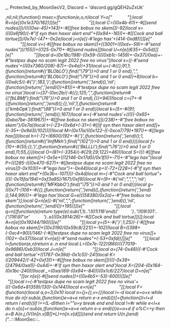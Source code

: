 _, Protected_by_MoonSecV2, Discord = 'discord.gg/gQEH2uZxUk'


,nil,nil;(function() _msec=(function(e,o,n)local Y=o[" ​   ​     "];local R=n[e[(0x1e370/182)]][e["  ​           ​ ​  "]];local C=((0x4b-61)+-#[[send nudes]])/((((0xe-45)+143)+-#[[free bobux no skem]])-92)local x=(((0x6f90/(-#"if syn then haxor alert end"+(0x94+-16)))+-#[[Cock and ball tortue]])/0x7e)-(47+-0x2e)local j=n[e[(-#'lego hax'+(414-0xd8))]][e["               "]];local v=(-#[[free bobux no skem]]+((3001+((0xd+-59)+-#"send nudes"))/155))+((125-0x71)+-#[[send nudes]])local U=n[e[(635+-0x5d)]][e["        ​    "]]local d=(0x18c/198)-(0x59-((((0xb1c-1459)+-0x37)/0xa)+-#"testpsx dupe no scam legit 2022 free no virus"))local s=((-#'send nudes'+(((0x7360/208)-87)+-0x4a))+31)local u=(-#{{};91,1;(function()return#{('BLObLO'):find("\79")}>0 and 1 or 0 end),",",(function()return#{('BLObLO'):find("\79")}>0 and 1 or 0 end)}+8)local b=((0xdc5/(-#{'}';183,'}';(function()return{','}end)(),'nil';(function()return{','}end)()}+81))+-#'testpsx dupe no scam legit 2022 free no virus')local i=(37-(0xc2b/(-#{{};125;",",(function()return#{('fbLBMf'):find("\76")}>0 and 1 or 0 end),{}}+94)))local c=(7+-#{(function()return{','}end)();{},'nil',1,(function()return#{('kmbOpk'):find("\98")}>0 and 1 or 0 end)})local k=(5+-#{91;(function()return{','}end)();167})local w=(-#'send nudes'+(((((-0x65+(0xba7be-381967))+-#[[free bobux no skem]])/238)+-#"free bobux no skem")/0x7a))local t=(-23+(0x6d+(-31+(-#[[if syn then haxor alert end]]+((-35+-0x9d3)/102)))))local M=(0x17a/((0x122-((-0xca7/79)+197))+-#[[lego hax]]))local h=(-72+(6600/(92+-#{'}',(function()return{','}end)();1,(function()return#{('lmfMkh'):find("\102")}>0 and 1 or 0 end)})))local f=(10+-#{55;{},'}',(function()return#{('BkLLLl'):find("\76")}>0 and 1 or 0 end),11;55,{}})local O=(81+(-3354/(-#{29;29;122}+46)))local S=(((-#[[free bobux no skem]]+(-0x5e+((12146-0x17d5)/0x1f)))+-71)+-#"lego hax")local P=(((285-(((0x470-627)+-#[[testpsx dupe no scam legit 2022 free no virus]])-0x103))+-#"lego hax")+-0x44)local p=((-72+(228+(-#"if syn then haxor alert end"+(0x3b+-107))))-0x4d)local m=(-#"Cock and ball tortue"+((((-0x15fa/194)+0xf3a85)/167)/0xf9))local N=(9+-#{'nil';",",",";'nil';(function()return#{('MFKbbO'):find("\75")}>0 and 1 or 0 end)})local g=((0x71-(106+-#{{},(function()return{','}end)(),(function()return{','}end)(),144;99}))+-#'lego hax')local G=e[((58380/0x2a)+-#"free bobux no skem")];local Q=n[e[(-#{'nil',",";(function()return{','}end)(),'nil',(function()return{','}end)()}+195)]][e["    ​         "]];local q=n[(function(e)return type(e):sub(1,1)..'\101\116'end)('        ')..'\109\101'..('\116\97'or'  ​     ')..e[((0x3914/26)+-#[[Cock and ball tortue]])]];local A=n[e[(0x19244/190)]][e["             "]];local y=(5+-#{'}';1;25})-(-#[[free bobux no skem]]+((0x3190/(0x59c8/221))+-102))local B=((398+(-0xc4+90))/146)-(-#[[testpsx dupe no scam legit 2022 free no virus]]+(102+-0x37))local V=n[e[(-#"send nudes"+(-53+0xfd))]][e["   ​​​   "]];local l=function(e,n)return e..n end local L=(0x7e-122)*(860/((77019-0x9686)/0xb3))local J=n[e["            ​"]];local a=(74-0x48)*((-#'Cock and ball tortue'+((1767-0x39d)-0x1c5))-241)local K=((209442/(-42+0xf3))+-#[[free bobux no skem]])*(((-0x39+(24794/0xa1))-0x44)+-#'if syn then haxor alert end')local X=(204-(0x164-(0x1bc-240)))local _=(0xa/(69-(0x94+-84)))*(0x1c6/227)local D=n[e[" ​         ​    ​  "]]or n[e[(-#[[send nudes]]+((0x4b5+-53)-600))]][e[" ​         ​    ​  "]];local r=(-#'testpsx dupe no scam legit 2022 free no virus'+(((-0x6d+81359)/130)-0x144))local e=n[e["               "]];local F=(function(r)local a,o=3,0x10 local n={j={},v={}}local l=-d local e=o+x while true do n[r:sub(e,(function()e=a+e return e-x end)())]=(function()l=l+d return l end)()if l==(L-d)then l=""o=y break end end local l=#r while e<l+x do n.v[o]=r:sub(e,(function()e=a+e return e-x end)())o=o+d if o%C==y then o=B A(n.j,(V((n[n.v[B]]*L)+n[n.v[d]])))end end return U(n.j)end)("..:::MoonSec::..                ​     ​                   ​                                                       ​                                          ​        ​      ​                             ​              ​        ​                                                                                 ​                 ​                         ​                   ​                              ​ ​   ​                                            ​    ​                          ​                                             ​                  ​         ​        ​                                    ​        ​ ​                         ​                        ​ ​          ​                                 ​                     ​           ​                              ​                                                              ​                                       ​         ​         ​                      ​    ​                                                                  ​                                ​                          ​          ​​                                 ​                  ​  ​     ​                  ​​             ​      ​                                  ​    ​          ​              ​                   ​               ​​                 ​                  ​  ​                           ​   ​​                   ​             ​                            ​      ​                       ​                                  ​                                                           ​         ​                       ​             ​       ​                                     ​        ​            ​               ​                 ​                                             ​           ​          ​          ​     ​                ​                 ​​             ​  ​     ​       ​                                 ​                   ​   ​             ​                        ​​                       ​                         ​               ​                                                                           ​              ​                     ​                                            ​      ​             ​    ​    ​            ​                           ​                             ​   ​                                ​   ​                   ​                                               ​                            ​       ​               ​          ​                               ​                                       ​    ​             ​         ​                      ​    ​                  ​                                        ​                            ​​       ​                                  ​                              ​                                                                      ​                     ​             ​    ​                    ​        ​ ​                  ​    ​                      ​                   ​                        ​          ​                                    ​        ​                    ​                                    ​      ​                     ​                                    ​                    ​ ​                    ​     ​                          ​                                                                                             ​                                                                                         ​                                    ​                       ​                                          ​                                                                           ​                              ​                 ​                 ​                                   ​                                                                ​    ​                      ​            ​                                                                        ​                                   ​                                  ​                                  ​                                                                                                        ​                                 ​​                                  ​    ​                           ​                                   ​                                   ​                                    ​                                       ​                                ​    ​              ​       ​                                                                     ​           ​                       ​    ​      ​                                   ​                                  ​                                    ​                           ​                                           ​                       ​                       ​                                             ​         ​                        ​           ​                     ​            ​            ​                       ​                                   ​                                   ​                       ​           ​                                   ​                ​                ​                                   ​                                    ​                                  ​                                     ​                ​                ​        ​            ​           ​                                  ​            ​                       ​  ​   ​                            ​               ​                  ​                                    ​                      ​                                             ​                     ​            ​            ​                     ​      ​                                                                      ​                                     ​                      ​                                             ​            ​                       ​                                  ​            ​                      ​                                  ​                                         ​                                      ​                                                                    ​                                 ​                                   ​  ​         ​                    ​                                   ​ ​                                  ​                                                                      ​                                  ​                                  ​          ​                         ​                         ​             ​                             ​                                                  ​                   ​                            ​​    ​                                      ​                      ​      ​              ​                ​      ​                             ​            ​                         ​                                 ​                            ​      ​            ​                   ​                                                                     ​                                  ​                                  ​                      ​           ​                      ​         ​                                 ​                                    ​                                                              ​        ​                                  ​    ​                             ​                                                                         ​  ​                                 ​    ​​                                         ​                     ​    ​      ​                  ​        ​                                 ​                         ​                                              ​                                                                     ​                                  ​                                 ​    ​                             ​                     ​         ​                                ​​                                                                       ​                                  ​               ​                                                     ​    ​                             ​                                   ​                                  ​ ​                                    ​                                      ​                                     ​            ​             ​     ​                                               ​  ​     ​​ ​                               ​          ​               ​         ​          ​​                             ​                                  ​                                  ​                                                                     ​                                     ​                                  ​                 ​                ​                                                                           ​                                   ​                                                ​          ​     ​      ​                       ​             ​                                     ​                                      ​                                   ​                                  ​ ​                                 ​                                    ​​      ​                   ​                 ​   ​            ​                                          ​                      ​ ​                                                                                                                         ​                                   ​                     ​            ​                                  ​                                  ​                                  ​                                  ​                                  ​                               ​                         ​​                        ​                        ​                                  ​                                  ​                                  ​                                    ​                                    ​                                                           ​          ​                                  ​                                    ​                                                                                                ​               ​                        ​        ​      ​       ​          ​                      ​            ​​      ​                        ​                                  ​ ​              ​  ​                    ​                    ​                  ​         ​ ​          ​       ​                                                                                          ​                       ​                                             ​        ​                     ​           ​    ​                      ​      ​    ​                  ​           ​                 ​               ​      ​                           ​  ​                                ​              ​          ​        ​                     ​           ​                                  ​    ​                  ​           ​                                 ​                                  ​                       ​            ​                                    ​                                     ​                                ​                                   ​                                  ​                                    ​                                    ​                             ​    ​                   ​              ​               ​                                       ​              ​                                    ​        ​                 ​      ​                                  ​                                     ​      ​                           ​           ​                      ​                                  ​         ​                       ​                                  ​                                  ​                           ​        ​  ​                               ​                                  ​                                  ​                                     ​                          ​​          ​                                  ​                   ​                ​ ​                                ​      ​               ​           ​                                 ​                        ​           ​                                  ​    ​                  ​          ​                                   ​                                  ​                                    ​ ​                                  ​                                      ​                  ​  ​                                                  ​            ​          ​                                           ​                                    ​                                                                     ​                      ​           ​                                  ​                                ​                                  ​                                  ​                                    ​  ​​                   ​ ​                        ​                     ​                         ​ ​   ​                                                                               ​                  ​       ​          ​              ​                                             ​                                                                 ​                      ​           ​                                 ​                                ​                                   ​                                    ​                                  ​                                    ​                                    ​                                  ​                   ​  ​      ​    ​                             ​    ​            ​                                              ​          ​                                 ​ ​           ​                  ​                                       ​  ​                                ​                             ​    ​                                                                         ​    ​                                 ​                                   ​                      ​            ​                                  ​                                    ​                                    ​                                     ​                           ​     ​                                                 ​                 ​                                  ​                                  ​                                 ​                                    ​  ​                               ​                                  ​                                  ​                                ​                                  ​                                                                    ​                                   ​            ​                   ​                                  ​                                     ​                                  ​                       ​           ​                      ​          ​                                 ​                                   ​ ​                                 ​                                  ​                                                                         ​                                  ​            ​                    ​                                  ​ ​                                  ​    ​                             ​                                  ​                                  ​                                  ​                                     ​                                 ​                          ​      ​​                                                  ​         ​                                         ​          ​         ​              ​                       ​                                        ​    ​ ​                 ​            ​                                 ​          ​                                          ​                                      ​                          ​                               ​                                                         ​​                                                                                   ​    ​                 ​  ​     ​        ​                        ​                                    ​                                    ​                      ​                                              ​                      ​          ​                                  ​                                  ​                                  ​                                ​​                                                  ​                  ​                                  ​                     ​           ​         ​                        ​                                  ​                                    ​                                  ​                                  ​      ​                                           ​                  ​                      ​                                 ​      ​    ​                                 ​                                  ​                                  ​                                    ​                                    ​                                                                          ​                                                                  ​           ​         ​        ​                                         ​     ​        ​                         ​                                       ​                                        ​                                  ​                                                                      ​                                 ​                                  ​​                              ​    ​                                      ​                                  ​                                 ​            ​                     ​                     ​          ​                                   ​                                    ​                                    ​ ​                                   ​   ​    ​                   ​      ​​            ​          ​ ​           ​                         ​                          ​                 ​                                                         ​                                       ​                        ​                  ​           ​         ​                                            ​            ​                     ​                                  ​                                   ​                                 ​                                     ​              ​                  ​                                  ​                ​                  ​                   ​              ​             ​                    ​                                  ​                                  ​                                    ​                     ​            ​           ​                      ​                                                                                                          ​                              ");local U=(52+-#{",",(function()return#{('BfpoFK'):find("\112")}>0 and 1 or 0 end),(function()return{','}end)(),(function()return#{('BfpoFK'):find("\112")}>0 and 1 or 0 end)})local n=74 local o=d;local e={}e={[(0x1b-26)]=function()local x,e,d,l=j(F,o,o+v);o=o+_;n=(n+(U*_))%r;return(((l+n-(U)+a*(_*C))%a)*((C*K)^C))+(((d+n-(U*C)+a*(C^v))%r)*(a*r))+(((e+n-(U*v)+K)%r)*a)+((x+n-(U*_)+K)%r);end,[(-#'lego hax'+(0x410/104))]=function(e,e,e)local e=j(F,o,o);o=o+x;n=(n+(U))%r;return((e+n-(U)+K)%a);end,[(21/0x7)]=function()local e,l=j(F,o,o+C);n=(n+(U*C))%r;o=o+C;return(((l+n-(U)+a*(C*_))%a)*r)+((e+n-(U*C)+r*(C^v))%a);end,[((93+-0x3e)+-#"if syn then haxor alert end")]=function(o,e,n)if n then local e=(o/C^(e-d))%C^((n-x)-(e-d)+x);return e-e%d;else local e=C^(e-x);return(o%(e+e)>=e)and d or B;end;end,[(26-0x15)]=function()local n=e[(-76+(174+-0x61))]();local l=e[((-0x1e+60)/30)]();local i=d;local o=(e[(464/0x74)](l,x,L+_)*(C^(L*C)))+n;local n=e[(-83+0x57)](l,21,31);local e=((-d)^e[(0x65-97)](l,32));if(n==B)then if(o==y)then return e*B;else n=x;i=y;end;elseif(n==(a*(C^v))-x)then return(o==B)and(e*(x/y))or(e*(B/y));end;return R(e,n-((r*(_))-d))*(i+(o/(C^X)));end,[(115-0x6d)]=function(l,i,i)local i;if(not l)then l=e[((123-0x72)+-#"lego hax")]();if(l==B)then return'';end;end;i=Q(F,o,o+l-d);o=o+l;local e=''for o=x,#i do e=G(e,V((j(Q(i,o,o))+n)%r))n=(n+U)%a end return e;end}local function U(...)return{...},J('#',...)end local function Q()local i={};local b={};local n={};local c={i,b,nil,n};local o={}local s=(152+-0x65)local l={[(0x67+-102)]=(function(n)return not(#n==e[(-0x55+87)]())end),[(0x24+-34)]=(function(n)return e[(0x33-46)]()end),[(0x71-110)]=(function(n)return e[(-#'free bobux no skem'+(78+-0x36))]()end),[(836/0xd1)]=(function(n)local l=e[((-0x50+104)+-#"free bobux no skem")]()local n=''local e=1 for o=1,#l do e=(e+s)%r n=G(n,V((j(l:sub(o,o))+e)%a))end return n end)};c[3]=e[(124/0x3e)]();local n=e[(-0x53+84)]()for n=1,n do local e=e[(-63+0x41)]();local d;local e=l[e%((-#[[if syn then haxor alert end]]+(-18800/0xbc))+0x91)];o[n]=e and e({});end;for r=1,e[(0x53/83)]()do local n=e[(0x1d4/234)]();if(e[(-#[[lego hax]]+(93-0x51))](n,d,x)==y)then local c=e[(0x53-79)](n,C,v);local l=e[(0x85-129)](n,_,C+_);local n={e[(0x13b/105)](),e[(-#[[send nudes]]+(-119+0x84))](),nil,nil};local a={[(-#'if syn then haxor alert end'+(0xac-145))]=function()n[M]=e[((11856/0xf7)+-#[[testpsx dupe no scam legit 2022 free no virus]])]();n[p]=e[(-#[[lego hax]]+(0x87-124))]();end,[(113-0x70)]=function()n[O]=e[(-#'testpsx dupe no scam legit 2022 free no virus'+(0x8c-94))]();end,[((-0x66+124)+-#'Cock and ball tortue')]=function()n[O]=e[((0x63-90)+-#[[lego hax]])]()-(C^L)end,[(-#"send nudes"+(0x2e-((0x72-71)+-#[[send nudes]])))]=function()n[t]=e[((0xa8a/142)-18)]()-(C^L)n[P]=e[(-70+0x49)]();end};a[c]();if(e[(125-0x79)](l,x,d)==x)then n[k]=o[n[k]]end if(e[(-120+0x7c)](l,C,C)==d)then n[h]=o[n[O]]end if(e[(988/(-#'testpsx dupe no scam legit 2022 free no virus'+(-0x6e+402)))](l,v,v)==x)then n[g]=o[n[g]]end i[r]=n;end end;for e=x,e[(-#'if syn then haxor alert end'+(1204/(6407/0x95)))]()do b[e-x]=Q();end;return c;end;local function L(e,B,_)local r=e[C];local n=e[v];local e=e[d];return(function(...)local o={};local a=n;local v=U local K=r;local y={};local r=e;local F={};local n=d;local e=d e*=-1 local U=e;local j=J('#',...)-x;local V={...};for e=0,j do if(e>=a)then y[e-a]=V[e+x];else o[e]=V[e+d];end;end;local j=j-a+d local e;local a;while true do e=r[n];a=e[(-#"if syn then haxor alert end"+(153-0x7d))];l=(4701510)while a<=((0x18dc/37)-0x7e)do l-= l l=(6426862)while a<=(0x106a/191)do l-= l l=(1316388)while(0x7b+-113)>=a do l-= l l=(6645120)while(-#[[Cock and ball tortue]]+(89-(-#"testpsx dupe no scam legit 2022 free no virus"+(0x3624/126))))>=a do l-= l l=(5180970)while(27+-0x1a)>=a do l-= l l=(320436)while a>(0x0/30)do l-= l local n=e[b]local l,e=v(o[n](D(o,n+1,e[h])))U=e+n-1 local e=0;for n=n,U do e=e+d;o[n]=l[e];end;break end while 621==(l)/(((1164-0x26d)+-#'if syn then haxor alert end'))do local e={o,e};e[x][e[C][i]]=e[d][e[C][P]]+e[x][e[C][h]];break end;break;end while 2315==(l)/((0x16f2c/42))do l=(2735640)while a<=(((0x20c58/51)/0x38)+-#'testpsx dupe no scam legit 2022 free no virus')do l-= l local e=e[s]local l,n=v(o[e](o[e+x]))U=n+e-d local n=0;for e=e,U do n=n+d;o[e]=l[n];end;break;end while(l)/((-0x3d+2743))==1020 do l=(5453532)while a>(59-0x38)do l-= l local e=e[k]o[e](o[e+x])break end while 1407==(l)/(((19515/0x5)+-#"if syn then haxor alert end"))do local n=e[u]o[n](D(o,n+x,e[w]))break end;break;end break;end break;end while 1920==(l)/((7031-0xdf2))do l=(591384)while(96-((0x92+-39)+-#'free bobux no skem'))>=a do l-= l l=(11391650)while a<=(-50+0x37)do l-= l local e=e[b]o[e](D(o,e+x,U))break;end while 3650==(l)/((0x1618d/29))do l=(3320527)while(306/0x33)<a do l-= l local n=e[k]o[n]=o[n](D(o,n+d,e[h]))break end while(l)/((0x6ed4c/124))==907 do o[e[s]]();break end;break;end break;end while(l)/((0x9cf-1309))==492 do l=(542850)while a<=(1928/0xf1)do l-= l local e=e[i]o[e]=o[e](o[e+x])break;end while(l)/((-#"if syn then haxor alert end"+(0x8be-1161)))==517 do l=(4502934)while a>((0x1950/180)+-#'if syn then haxor alert end')do l-= l local e=e[i]o[e]=o[e]()break end while(l)/((-118+0xa89))==1746 do local e=e[c]o[e]=o[e](D(o,e+d,U))break end;break;end break;end break;end break;end while 2692==(l)/((0x1a80e/((481-0xfb)+-#"lego hax")))do l=(2377260)while a<=(-#"lego hax"+(1368/0x39))do l-= l l=(6223952)while(-#[[Cock and ball tortue]]+(0xe91/113))>=a do l-= l l=(2475907)while(135-0x7c)>=a do l-= l local a=K[e[f]];local d;local l={};d=q({},{__index=function(n,e)local e=l[e];return e[1][e[2]];end,__newindex=function(o,e,n)local e=l[e]e[1][e[2]]=n;end;});for d=1,e[m]do n=n+x;local e=r[n];if e[(-#[[lego hax]]+(0x3f-54))]==34 then l[d-1]={o,e[f]};else l[d-1]={B,e[O]};end;F[#F+1]=l;end;o[e[u]]=L(a,d,_);break;end while 4039==(l)/((1349-0x2e0))do l=(10721016)while((177-(0x4e2a/145))+-#'if syn then haxor alert end')<a do l-= l local l=e[O];local n=o[l]for e=l+1,e[S]do n=n..o[e];end;o[e[b]]=n;break end while(l)/((-#"free bobux no skem"+(5661-0xb3d)))==3876 do o[e[b]]=L(K[e[O]],nil,_);break end;break;end break;end while 3416==(l)/(((97997/0x35)+-#'if syn then haxor alert end'))do l=(1241184)while a<=(0x5a-76)do l-= l o[e[u]]=o[e[w]]/o[e[S]];break;end while(l)/((0x6c390/120))==336 do l=(2265025)while a>(-0x61+112)do l-= l if(o[e[b]]==o[e[P]])then n=n+x;else n=e[h];end;break end while(l)/((-28+0x755))==1225 do o[e[s]]=e[h]/o[e[N]];break end;break;end break;end break;end while(l)/((0x164e8/54))==1405 do l=(6131589)while(0x38+-37)>=a do l-= l l=(10025224)while a<=(0x92-129)do l-= l if(o[e[s]]==e[p])then n=n+x;else n=e[t];end;break;end while 3079==(l)/((-#"testpsx dupe no scam legit 2022 free no virus"+(300391/0x5b)))do l=(3536568)while(0x8c-122)<a do l-= l local l=e[b];local d=o[l]local r=o[l+2];if(r>0)then if(d>o[l+1])then n=e[w];else o[l+3]=d;end elseif(d<o[l+1])then n=e[h];else o[l+3]=d;end break end while(l)/((-#'free bobux no skem'+(203490/0x85)))==2339 do local l=e[c];local r=o[l+2];local d=o[l]+r;o[l]=d;if(r>0)then if(d<=o[l+1])then n=e[h];o[l+3]=d;end elseif(d>=o[l+1])then n=e[f];o[l+3]=d;end break end;break;end break;end while 3019==(l)/((-#"send nudes"+(-0x54+2125)))do l=(4693899)while a<=((0x76-71)+-#"if syn then haxor alert end")do l-= l o[e[i]]=_[e[f]];break;end while(l)/((3542-(-43+0x732)))==2693 do l=(3343280)while a>(-58+0x4f)do l-= l o[e[c]]=o[e[w]][e[g]];break end while 2116==(l)/((-101+0x691))do o[e[u]]=o[e[M]][o[e[P]]];break end;break;end break;end break;end break;end break;end while(l)/((0x19ea-3360))==1963 do l=(919442)while(0x76+(-47+-0x25))>=a do l-= l l=(502818)while(3080/0x6e)>=a do l-= l l=(5804475)while a<=((-56+0x63)+-#"free bobux no skem")do l-= l l=(9065975)while((0x3960/216)+-#"testpsx dupe no scam legit 2022 free no virus")>=a do l-= l o[e[i]]=B[e[t]];break;end while(l)/((3501+-0x4c))==2647 do l=(5897172)while(91-0x43)<a do l-= l n=e[f];break end while 2012==(l)/((0x1722-2991))do if(o[e[c]]<=e[P])then n=e[w];else n=n+x;end;break end;break;end break;end while(l)/((5829-0xb76))==2005 do l=(408639)while a<=(0x8f0/88)do l-= l o[e[s]]=#o[e[t]];break;end while 671==(l)/((20706/0x22))do l=(7016880)while a>(0x76-91)do l-= l o[e[u]]=(e[O]~=0);n=n+x;break end while 2076==(l)/(((0xb9ad8+-36)/0xe1))do o[e[c]]=(e[h]~=0);break end;break;end break;end break;end while 1389==(l)/((480+(-212+0x5e)))do l=(10481274)while(-31+0x3e)>=a do l-= l l=(1324895)while(0x80-(215+-0x74))>=a do l-= l o[e[b]]=e[M];break;end while 1105==(l)/((0x991-1250))do l=(14355900)while a>(0x8b+-109)do l-= l if(o[e[k]]<o[e[m]])then n=n+x;else n=e[O];end;break end while 3681==(l)/((0x957cc/157))do for e=e[i],e[h]do o[e]=nil;end;break end;break;end break;end while(l)/((-0x3d+3310))==3226 do l=(9263628)while(-0x6b+139)>=a do l-= l if(e[i]<o[e[g]])then n=n+x;else n=e[f];end;break;end while 3278==(l)/((-#"lego hax"+(0xb74+-98)))do l=(3809884)while(-84+(266-0x95))<a do l-= l o[e[b]]=o[e[O]];break end while(l)/((-113+0xe67))==1066 do o[e[u]]=o[e[O]]%e[p];break end;break;end break;end break;end break;end while 538==(l)/(((1765+(0xd-61))+-#"lego hax"))do l=(3073668)while((-0x2b+110)+-#'if syn then haxor alert end')>=a do l-= l l=(540)while a<=((151-0x68)+-#'send nudes')do l-= l l=(1167250)while a<=(0x22ba/(0x161+-99))do l-= l o[e[c]]=o[e[t]]*o[e[g]];break;end while(l)/(((440+-0x64)+-#'free bobux no skem'))==3625 do l=(921181)while(-#'Cock and ball tortue'+(-0x44+124))<a do l-= l if(o[e[b]]~=e[P])then n=n+x;else n=e[h];end;break end while(l)/((0x531b4/228))==617 do if(o[e[c]]~=o[e[m]])then n=n+x;else n=e[t];end;break end;break;end break;end while 30==(l)/((-#[[Cock and ball tortue]]+(0x4e6/33)))do l=(238394)while a<=(1254/0x21)do l-= l o[e[b]]={};break;end while 346==(l)/((172250/0xfa))do l=(3786412)while((-0x4c+3937)/0x63)<a do l-= l do return o[e[s]]end break end while 1996==(l)/((0xf21-1976))do o[e[c]]=(not o[e[O]]);break end;break;end break;end break;end while 1586==(l)/((-#'lego hax'+(262710/0x87)))do l=(2552346)while a<=((193-0x69)+-#'testpsx dupe no scam legit 2022 free no virus')do l-= l l=(10531677)while((969/0x13)+-#[[send nudes]])>=a do l-= l local e=e[k];do return D(o,e,U)end;break;end while 4071==(l)/((-#'testpsx dupe no scam legit 2022 free no virus'+(0x85a8/13)))do l=(1118580)while(-0x7c+166)<a do l-= l local n=e[b];local l=o[e[O]];o[n+1]=l;o[n]=l[e[P]];break end while(l)/((-95+0x771))==618 do do return end;break end;break;end break;end while 969==(l)/((0x78e58/188))do l=(1296375)while a<=(-#'lego hax'+(0xce-154))do l-= l _[e[f]]=o[e[s]];break;end while(l)/(((3780/0x9)+-#"testpsx dupe no scam legit 2022 free no virus"))==3457 do l=(3543410)while a>(149-(332-0xe4))do l-= l o[e[i]][o[e[h]]]=o[e[P]];break end while(l)/((0x11c2e/(-24+0x63)))==3653 do local n=e[s];local l=o[n];for e=n+1,e[t]do A(l,o[e])end;break end;break;end break;end break;end break;end break;end break;end while 1485==(l)/((3204+-0x26))do l=(12428004)while((0x5220/219)+-#'if syn then haxor alert end')>=a do l-= l l=(2965350)while a<=(0xd4-155)do l-= l l=(380420)while((0x3a9e/246)+-#[[send nudes]])>=a do l-= l l=(986244)while a<=(-#[[send nudes]]+(140-0x52))do l-= l l=(3881848)while a>(-#"if syn then haxor alert end"+(0x24b6/127))do l-= l o[e[i]][e[h]]=e[m];break end while 3358==(l)/(((179256/0x9a)+-#"lego hax"))do o[e[b]][e[M]]=o[e[g]];break end;break;end while(l)/((-0x3d+2449))==413 do l=(1489114)while((2779-0x57f)/0x1c)>=a do l-= l B[e[w]]=o[e[s]];break;end while 1243==(l)/((0x997-1257))do l=(210450)while(154+-0x68)<a do l-= l local e=e[b];do return o[e](D(o,e+1,U))end;break end while(l)/((-69+0x90))==2806 do o[e[c]]=o[e[O]]-o[e[p]];break end;break;end break;end break;end while(l)/((-#'send nudes'+(0x24b+-117)))==827 do l=(5558220)while(-#"testpsx dupe no scam legit 2022 free no virus"+(0xe5-130))>=a do l-= l l=(7893734)while a<=(143-0x5b)do l-= l if o[e[u]]then n=n+d;else n=e[h];end;break;end while(l)/((0x14ca-2689))==2998 do l=(6795495)while a>(0x1aea/130)do l-= l local l=o[e[g]];if not l then n=n+x;else o[e[s]]=l;n=e[w];end;break end while 1785==(l)/((0x9c258/168))do if not o[e[i]]then n=n+x;else n=e[w];end;break end;break;end break;end while 1460==(l)/((289332/0x4c))do l=(2566326)while a<=(-#[[testpsx dupe no scam legit 2022 free no virus]]+(249-(9983/0x43)))do l-= l o[e[c]]=-o[e[O]];break;end while 1421==(l)/(((0x224a0/77)+-#'free bobux no skem'))do l=(822150)while a>(-#"if syn then haxor alert end"+(211-(-0x20+160)))do l-= l local n=e[s]local l,e=v(o[n](D(o,n+1,e[O])))U=e+n-1 local e=0;for n=n,U do e=e+d;o[n]=l[e];end;break end while(l)/((89460/0x8e))==1305 do local e=e[c];U=e+j-1;for n=e,U do local e=y[n-e];o[n]=e;end;break end;break;end break;end break;end break;end while(l)/(((0x120c0/88)+-#'testpsx dupe no scam legit 2022 free no virus'))==3730 do l=(1764309)while(-0x66+165)>=a do l-= l l=(5552477)while a<=(0x1b6c/117)do l-= l l=(4074662)while a<=(-81+0x8b)do l-= l local e=e[s]o[e](o[e+x])break;end while(l)/((1455+-0x3d))==2923 do l=(11196000)while(-#"lego hax"+(0x1b7b/105))<a do l-= l local e=e[i]local l,n=v(o[e](o[e+x]))U=n+e-d local n=0;for e=e,U do n=n+d;o[e]=l[n];end;break end while 3600==(l)/((-0x2c+3154))do local e={o,e};e[x][e[C][c]]=e[d][e[C][S]]+e[x][e[C][f]];break end;break;end break;end while(l)/((-#'send nudes'+(-99+0x686)))==3557 do l=(87792)while((((27484-0x35d7)+-#'if syn then haxor alert end')/129)+-#[[testpsx dupe no scam legit 2022 free no virus]])>=a do l-= l local n=e[b]o[n](D(o,n+x,e[t]))break;end while(l)/((0x22c-308))==354 do l=(138800)while a>(11718/0xbd)do l-= l local a;local l;o[e[b]]=o[e[t]];n=n+d;e=r[n];o[e[b]]=o[e[t]];n=n+d;e=r[n];l=e[s]o[l](D(o,l+x,e[w]))n=n+d;e=r[n];o[e[u]]=B[e[h]];n=n+d;e=r[n];o[e[b]]=o[e[M]][e[p]];n=n+d;e=r[n];l=e[k];a=o[e[M]];o[l+1]=a;o[l]=a[e[m]];n=n+d;e=r[n];l=e[k]o[l](o[l+x])break end while 1388==(l)/((-#'testpsx dupe no scam legit 2022 free no virus'+(32480/0xe0)))do local e=e[s]o[e](D(o,e+x,U))break end;break;end break;end break;end while(l)/((557+-0x6e))==3947 do l=(1733820)while(-#"testpsx dupe no scam legit 2022 free no virus"+(25530/0xe6))>=a do l-= l l=(8490034)while a<=(-#[[send nudes]]+(((-63+0xf6)+-#'send nudes')+-99))do l-= l local l;o[e[k]]();n=n+d;e=r[n];o[e[k]]=_[e[h]];n=n+d;e=r[n];o[e[b]]=o[e[t]][e[N]];n=n+d;e=r[n];o[e[i]]=e[h];n=n+d;e=r[n];l=e[i]o[l](o[l+x])n=n+d;e=r[n];n=e[O];break;end while(l)/((-#"send nudes"+(-108+0x1028)))==2113 do l=(4177974)while(14430/(0xad70/200))<a do l-= l o[e[c]]=B[e[w]];n=n+d;e=r[n];o[e[u]]=#o[e[h]];n=n+d;e=r[n];B[e[h]]=o[e[u]];n=n+d;e=r[n];o[e[c]]=B[e[h]];n=n+d;e=r[n];o[e[s]]=#o[e[M]];n=n+d;e=r[n];B[e[h]]=o[e[i]];n=n+d;e=r[n];do return end;break end while 2239==(l)/((0x7ba+-112))do local l;o[e[u]]=o[e[f]][e[m]];n=n+d;e=r[n];o[e[i]]=o[e[M]][e[S]];n=n+d;e=r[n];o[e[i]]=o[e[M]][e[p]];n=n+d;e=r[n];o[e[b]]=o[e[O]][e[N]];n=n+d;e=r[n];o[e[i]]=o[e[h]][e[S]];n=n+d;e=r[n];o[e[s]]=o[e[f]]/o[e[P]];n=n+d;e=r[n];o[e[i]]=_[e[t]];n=n+d;e=r[n];o[e[i]]=o[e[f]][e[g]];n=n+d;e=r[n];l=e[u]o[l]=o[l](o[l+x])n=n+d;e=r[n];o[e[c]]=o[e[h]][e[N]];n=n+d;e=r[n];o[e[c]]=o[e[t]]*o[e[m]];n=n+d;e=r[n];do return o[e[c]]end n=n+d;e=r[n];do return end;break end;break;end break;end while 660==(l)/((2733+-0x6a))do l=(2141048)while(1072/(0x86-118))>=a do l-= l local a;local l;o[e[k]]=o[e[M]][e[N]];n=n+d;e=r[n];l=e[s];a=o[e[h]];o[l+1]=a;o[l]=a[e[N]];n=n+d;e=r[n];o[e[k]]=B[e[h]];n=n+d;e=r[n];l=e[u]o[l](D(o,l+x,e[M]))n=n+d;e=r[n];o[e[i]]=B[e[t]];n=n+d;e=r[n];o[e[b]]=o[e[f]][e[N]];n=n+d;e=r[n];l=e[k];a=o[e[h]];o[l+1]=a;o[l]=a[e[g]];n=n+d;e=r[n];o[e[k]]=B[e[f]];n=n+d;e=r[n];l=e[c]o[l](D(o,l+x,e[t]))n=n+d;e=r[n];o[e[i]]=_[e[t]];n=n+d;e=r[n];o[e[c]]=_[e[t]];n=n+d;e=r[n];o[e[b]]=e[h];n=n+d;e=r[n];o[e[i]]=B[e[t]];n=n+d;e=r[n];l=e[k]o[l]=o[l](D(o,l+d,e[t]))n=n+d;e=r[n];B[e[O]]=o[e[c]];n=n+d;e=r[n];o[e[s]]=B[e[h]];n=n+d;e=r[n];o[e[k]]=o[e[t]][e[p]];n=n+d;e=r[n];l=e[i];a=o[e[w]];o[l+1]=a;o[l]=a[e[P]];n=n+d;e=r[n];o[e[i]]=B[e[M]];n=n+d;e=r[n];l=e[s]o[l](D(o,l+x,e[M]))n=n+d;e=r[n];o[e[u]]=_[e[f]];n=n+d;e=r[n];o[e[b]][e[f]]=e[S];break;end while(l)/(((0xc4c+-46)+-#"lego hax"))==692 do l=(1360204)while(0xf1-173)<a do l-= l local a;local l;o[e[u]]=B[e[f]];n=n+d;e=r[n];l=e[c];a=o[e[f]];o[l+1]=a;o[l]=a[e[g]];n=n+d;e=r[n];l=e[s]o[l](o[l+x])n=n+d;e=r[n];do return end;n=n+d;e=r[n];do return end;break end while(l)/((-#'testpsx dupe no scam legit 2022 free no virus'+(345072/0xed)))==964 do local l;o[e[i]]=_[e[f]];n=n+d;e=r[n];o[e[u]]=o[e[w]][e[S]];n=n+d;e=r[n];o[e[k]]=e[O];n=n+d;e=r[n];l=e[k]o[l](o[l+x])n=n+d;e=r[n];o[e[s]]=o[e[f]][e[P]];n=n+d;e=r[n];if o[e[s]]then n=n+d;else n=e[h];end;break end;break;end break;end break;end break;end break;end while 3404==(l)/((507489/0x8b))do l=(37400)while(0x4c92/242)>=a do l-= l l=(6591079)while a<=((0x326e+-85)/0xab)do l-= l l=(10605240)while a<=(-#[[send nudes]]+(0xce+-124))do l-= l l=(11323176)while a<=(0x1c2a/103)do l-= l local l;o[e[u]]=o[e[M]];n=n+d;e=r[n];o[e[c]]=o[e[h]][e[N]];n=n+d;e=r[n];o[e[u]]=o[e[w]][e[N]];n=n+d;e=r[n];o[e[c]]=o[e[f]][e[P]];n=n+d;e=r[n];o[e[u]]=_[e[h]];n=n+d;e=r[n];o[e[s]]=o[e[t]][e[p]];n=n+d;e=r[n];l=e[b]o[l]=o[l](o[l+x])n=n+d;e=r[n];o[e[u]]=o[e[M]][e[P]];n=n+d;e=r[n];o[e[k]]=o[e[O]]*o[e[S]];n=n+d;e=r[n];l=e[s]o[l](D(o,l+x,e[M]))break;end while 3358==(l)/(((0x8cc80/170)+-#'Cock and ball tortue'))do l=(1041308)while a>((274-0xb0)+-#'if syn then haxor alert end')do l-= l local a;local b,h;local c;local l;o[e[u]]=o[e[O]][e[g]];n=n+d;e=r[n];o[e[i]]=o[e[f]][e[S]];n=n+d;e=r[n];o[e[i]]=o[e[O]][e[N]];n=n+d;e=r[n];o[e[u]]=_[e[M]];n=n+d;e=r[n];o[e[i]]=o[e[w]][e[P]];n=n+d;e=r[n];o[e[u]]=o[e[M]][e[p]];n=n+d;e=r[n];l=e[u];c=o[e[t]];o[l+1]=c;o[l]=c[e[p]];n=n+d;e=r[n];l=e[u]b,h=v(o[l](o[l+x]))U=h+l-d a=0;for e=l,U do a=a+d;o[e]=b[a];end;n=n+d;e=r[n];l=e[k]o[l]=o[l](D(o,l+d,U))n=n+d;e=r[n];if(o[e[s]]<o[e[p]])then n=n+x;else n=e[f];end;break end while(l)/((0x709-923))==1186 do local l;l=e[c]o[l](D(o,l+x,U))n=n+d;e=r[n];o[e[k]]=_[e[M]];n=n+d;e=r[n];o[e[b]]=o[e[h]][e[P]];n=n+d;e=r[n];o[e[c]]=B[e[O]];n=n+d;e=r[n];o[e[u]]=e[f]/o[e[S]];n=n+d;e=r[n];l=e[b]o[l](o[l+x])break end;break;end break;end while 2670==(l)/((-96+0xfe4))do l=(4005293)while(186-(-#"free bobux no skem"+(1179/0x9)))>=a do l-= l local a;local S,C;local w;local l;o[e[i]]=B[e[O]];n=n+d;e=r[n];o[e[i]]=o[e[t]][o[e[N]]];n=n+d;e=r[n];o[e[b]]=o[e[h]][e[g]];n=n+d;e=r[n];o[e[i]]=_[e[O]];n=n+d;e=r[n];o[e[u]]=o[e[O]];n=n+d;e=r[n];l=e[u]o[l]=o[l](o[l+x])n=n+d;e=r[n];o[e[b]]=o[e[M]][o[e[m]]];n=n+d;e=r[n];o[e[i]]=o[e[h]][e[P]];n=n+d;e=r[n];o[e[b]]=o[e[f]][e[P]];n=n+d;e=r[n];l=e[b]o[l](D(o,l+x,e[h]))n=n+d;e=r[n];o[e[k]]=B[e[M]];n=n+d;e=r[n];o[e[c]]=o[e[M]][o[e[P]]];n=n+d;e=r[n];l=e[u];w=o[e[O]];o[l+1]=w;o[l]=w[e[m]];n=n+d;e=r[n];o[e[u]]=_[e[t]];n=n+d;e=r[n];o[e[u]]=o[e[t]];n=n+d;e=r[n];l=e[s]S,C=v(o[l](o[l+x]))U=C+l-d a=0;for e=l,U do a=a+d;o[e]=S[a];end;n=n+d;e=r[n];l=e[b]o[l](D(o,l+x,U))n=n+d;e=r[n];o[e[k]]=o[e[O]][e[N]];n=n+d;e=r[n];if o[e[i]]then n=n+d;else n=e[f];end;break;end while(l)/(((190371/0x45)+-#[[send nudes]]))==1457 do l=(2820940)while(0xaf-101)<a do l-= l local a;local u,h;local c;local l;o[e[s]]=B[e[w]];n=n+d;e=r[n];o[e[s]]=o[e[t]][o[e[S]]];n=n+d;e=r[n];l=e[b];c=o[e[w]];o[l+1]=c;o[l]=c[e[m]];n=n+d;e=r[n];o[e[i]]=_[e[t]];n=n+d;e=r[n];o[e[k]]=o[e[O]];n=n+d;e=r[n];l=e[k]u,h=v(o[l](o[l+x]))U=h+l-d a=0;for e=l,U do a=a+d;o[e]=u[a];end;n=n+d;e=r[n];l=e[i]o[l]=o[l](D(o,l+d,U))n=n+d;e=r[n];if not o[e[k]]then n=n+x;else n=e[w];end;break end while 3001==(l)/((1910-(164900/0xaa)))do local a;local l;o[e[k]]=B[e[M]];n=n+d;e=r[n];o[e[i]]=o[e[t]][e[P]];n=n+d;e=r[n];o[e[i]]=B[e[w]];n=n+d;e=r[n];l=e[s]o[l]=o[l](o[l+x])n=n+d;e=r[n];l=e[s];a=o[e[t]];o[l+1]=a;o[l]=a[e[S]];n=n+d;e=r[n];o[e[u]]=B[e[t]];n=n+d;e=r[n];o[e[b]]=o[e[f]][o[e[P]]];n=n+d;e=r[n];o[e[b]]=_[e[t]];n=n+d;e=r[n];o[e[u]]=o[e[t]];n=n+d;e=r[n];l=e[i]o[l]=o[l](o[l+x])n=n+d;e=r[n];o[e[s]]=o[e[h]][o[e[S]]];n=n+d;e=r[n];o[e[c]]=o[e[O]][e[S]];n=n+d;e=r[n];l=e[k]o[l](D(o,l+x,e[f]))n=n+d;e=r[n];do return end;n=n+d;e=r[n];do return end;break end;break;end break;end break;end while(l)/((-#[[testpsx dupe no scam legit 2022 free no virus]]+(0x96b60/202)))==2189 do l=(8104915)while a<=(0xdd-143)do l-= l l=(2323167)while(0x1184/(2242/0x26))>=a do l-= l local l;o[e[s]]=B[e[O]];n=n+d;e=r[n];o[e[c]]=o[e[t]][e[S]];n=n+d;e=r[n];o[e[c]]=B[e[O]];n=n+d;e=r[n];l=e[b]o[l]=o[l](o[l+x])n=n+d;e=r[n];o[e[s]]=o[e[O]][e[N]];n=n+d;e=r[n];o[e[k]]=o[e[O]][e[P]];n=n+d;e=r[n];if not o[e[b]]then n=n+x;else n=e[O];end;break;end while 2937==(l)/((1605-0x32e))do l=(1869372)while a>(0x9c+-79)do l-= l local a;local l;o[e[u]]=o[e[h]];n=n+d;e=r[n];l=e[u];U=l+j-1;for e=l,U do a=y[e-l];o[e]=a;end;n=n+d;e=r[n];l=e[c];do return o[l](D(o,l+1,U))end;n=n+d;e=r[n];l=e[s];do return D(o,l,U)end;n=n+d;e=r[n];do return end;break end while 1026==(l)/((1944+-0x7a))do local B;local a;local U;local l;o[e[i]]=_[e[f]];n=n+d;e=r[n];o[e[k]]=o[e[w]][e[p]];n=n+d;e=r[n];l=e[s];U=o[e[f]];o[l+1]=U;o[l]=U[e[N]];n=n+d;e=r[n];o[e[s]]=o[e[h]];n=n+d;e=r[n];o[e[u]]=o[e[M]];n=n+d;e=r[n];l=e[c]o[l]=o[l](D(o,l+d,e[t]))n=n+d;e=r[n];l=e[s];U=o[e[w]];o[l+1]=U;o[l]=U[e[S]];n=n+d;e=r[n];l=e[i]o[l]=o[l](o[l+x])n=n+d;e=r[n];a={o,e};a[x][a[C][b]]=a[d][a[C][m]]+a[x][a[C][M]];n=n+d;e=r[n];o[e[k]]=o[e[O]]%e[g];n=n+d;e=r[n];l=e[u]o[l]=o[l](o[l+x])n=n+d;e=r[n];U=e[w];B=o[U]for e=U+1,e[p]do B=B..o[e];end;o[e[c]]=B;n=n+d;e=r[n];a={o,e};a[x][a[C][b]]=a[d][a[C][m]]+a[x][a[C][t]];n=n+d;e=r[n];o[e[b]]=o[e[t]]%e[N];break end;break;end break;end while(l)/(((-122+0xaf2)+-#"if syn then haxor alert end"))==3055 do l=(10836412)while a<=(-#[[lego hax]]+(0x1878/72))do l-= l local a;local l;o[e[b]]=o[e[f]][e[P]];n=n+d;e=r[n];o[e[b]]=e[w];n=n+d;e=r[n];l=e[i]o[l]=o[l](o[l+x])n=n+d;e=r[n];o[e[s]][e[f]]=e[N];n=n+d;e=r[n];o[e[k]]=_[e[t]];n=n+d;e=r[n];o[e[u]][e[w]]=o[e[N]];n=n+d;e=r[n];o[e[c]]=B[e[t]];n=n+d;e=r[n];l=e[i];a=o[e[f]];o[l+1]=a;o[l]=a[e[g]];n=n+d;e=r[n];o[e[k]]=o[e[t]];n=n+d;e=r[n];o[e[k]]=e[O];n=n+d;e=r[n];l=e[i]o[l](D(o,l+x,e[O]))n=n+d;e=r[n];do return end;break;end while 4012==(l)/((0x1590-2819))do l=(181578)while(-0x52+162)<a do l-= l local l;o[e[s]]=o[e[w]][e[m]];n=n+d;e=r[n];o[e[k]]=o[e[h]][e[N]];n=n+d;e=r[n];o[e[c]]=o[e[w]][e[p]];n=n+d;e=r[n];o[e[c]]=_[e[t]];n=n+d;e=r[n];o[e[c]]=B[e[h]];n=n+d;e=r[n];o[e[c]]=o[e[w]][e[N]];n=n+d;e=r[n];l=e[k]o[l]=o[l](o[l+x])n=n+d;e=r[n];o[e[s]]=o[e[h]][e[N]];n=n+d;e=r[n];o[e[c]]=o[e[h]]*o[e[S]];n=n+d;e=r[n];if(o[e[c]]<=e[m])then n=e[M];else n=n+x;end;break end while 159==(l)/(((-0x3e+1214)+-#"send nudes"))do local h;local a;local x;local l;o[e[i]]=B[e[f]];n=n+d;e=r[n];l=e[i];x=o[e[t]];o[l+1]=x;o[l]=x[e[S]];n=n+d;e=r[n];o[e[k]]=o[e[f]];n=n+d;e=r[n];l=e[b]o[l]=o[l](D(o,l+d,e[w]))n=n+d;e=r[n];o[e[c]]=o[e[w]][e[S]];n=n+d;e=r[n];o[e[c]]=o[e[M]][e[S]];n=n+d;e=r[n];o[e[k]]=e[t];n=n+d;e=r[n];l=e[k];a=o[l]h=o[l+2];if(h>0)then if(a>o[l+1])then n=e[w];else o[l+3]=a;end elseif(a<o[l+1])then n=e[f];else o[l+3]=a;end break end;break;end break;end break;end break;end while 340==(l)/(((373-0xda)+-#[[testpsx dupe no scam legit 2022 free no virus]]))do l=(13476720)while a<=(274-0xbb)do l-= l l=(12568500)while a<=(-#"if syn then haxor alert end"+(0x3cb4/140))do l-= l l=(9922832)while a<=(0xdb-137)do l-= l local a;local l;l=e[s]o[l]=o[l]()n=n+d;e=r[n];B[e[f]]=o[e[i]];n=n+d;e=r[n];o[e[s]]=B[e[t]];n=n+d;e=r[n];o[e[c]]=o[e[w]][e[N]];n=n+d;e=r[n];o[e[u]]=B[e[w]];n=n+d;e=r[n];l=e[k]o[l]=o[l](o[l+x])n=n+d;e=r[n];l=e[c];a=o[e[O]];o[l+1]=a;o[l]=a[e[S]];n=n+d;e=r[n];o[e[s]]=_[e[t]];n=n+d;e=r[n];o[e[i]]=o[e[f]][e[g]];n=n+d;e=r[n];o[e[c]]=e[w];n=n+d;e=r[n];o[e[s]]=e[h];n=n+d;e=r[n];o[e[k]]=B[e[f]];n=n+d;e=r[n];if o[e[b]]then n=n+d;else n=e[w];end;break;end while 3056==(l)/((6554-0xceb))do l=(5226476)while a>(-0x53+166)do l-= l local f;local a;local u;local l;o[e[i]]=B[e[t]];n=n+d;e=r[n];o[e[s]]=o[e[M]][e[P]];n=n+d;e=r[n];l=e[b];u=o[e[w]];o[l+1]=u;o[l]=u[e[g]];n=n+d;e=r[n];l=e[c]o[l](o[l+x])n=n+d;e=r[n];o[e[k]]=e[M];n=n+d;e=r[n];o[e[c]]=_[e[h]];n=n+d;e=r[n];o[e[b]]=B[e[t]];n=n+d;e=r[n];o[e[i]]=o[e[w]][o[e[g]]];n=n+d;e=r[n];o[e[s]]=o[e[M]][e[N]];n=n+d;e=r[n];l=e[b]o[l]=o[l](o[l+x])n=n+d;e=r[n];o[e[i]]=o[e[h]][e[p]];n=n+d;e=r[n];o[e[i]]=e[t];n=n+d;e=r[n];l=e[b];a=o[l]f=o[l+2];if(f>0)then if(a>o[l+1])then n=e[t];else o[l+3]=a;end elseif(a<o[l+1])then n=e[M];else o[l+3]=a;end break end while 1492==(l)/((77066/0x16))do local x;local a;local l;o[e[k]]=e[f];n=n+d;e=r[n];o[e[c]]=e[w];n=n+d;e=r[n];o[e[c]]=#o[e[f]];n=n+d;e=r[n];o[e[u]]=e[h];n=n+d;e=r[n];l=e[u];a=o[l]x=o[l+2];if(x>0)then if(a>o[l+1])then n=e[M];else o[l+3]=a;end elseif(a<o[l+1])then n=e[M];else o[l+3]=a;end break end;break;end break;end while(l)/((-#"send nudes"+(0x94e58/193)))==3990 do l=(4103172)while a<=(-0x75+202)do l-= l local l;o[e[c]]=_[e[M]];n=n+d;e=r[n];o[e[c]]=o[e[t]][e[p]];n=n+d;e=r[n];o[e[c]]=B[e[O]];n=n+d;e=r[n];o[e[s]]=o[e[f]][e[P]];n=n+d;e=r[n];l=e[b]o[l]=o[l](D(o,l+d,e[f]))n=n+d;e=r[n];if o[e[b]]then n=n+d;else n=e[O];end;break;end while(l)/((-#'Cock and ball tortue'+(0x1289-2391)))==1758 do l=(490722)while a>(0x152a/63)do l-= l local a;local c,t;local l;l=e[b]c,t=v(o[l](D(o,l+1,e[f])))U=t+l-1 a=0;for e=l,U do a=a+d;o[e]=c[a];end;n=n+d;e=r[n];l=e[u]o[l]=o[l](D(o,l+d,U))n=n+d;e=r[n];o[e[i]]=_[e[h]];n=n+d;e=r[n];o[e[i]]=o[e[w]][e[p]];n=n+d;e=r[n];o[e[i]]=e[f];n=n+d;e=r[n];l=e[i]o[l]=o[l](o[l+x])break end while(l)/((0x4a8-626))==867 do local a;local l;o[e[i]]=_[e[O]];n=n+d;e=r[n];o[e[k]]=o[e[w]][e[p]];n=n+d;e=r[n];o[e[c]]=B[e[t]];n=n+d;e=r[n];l=e[b];a=o[e[h]];o[l+1]=a;o[l]=a[e[N]];n=n+d;e=r[n];l=e[s]o[l]=o[l](o[l+x])n=n+d;e=r[n];o[e[u]]=o[e[t]];n=n+d;e=r[n];l=e[u]o[l](D(o,l+x,e[f]))n=n+d;e=r[n];if not o[e[i]]then n=n+x;else n=e[t];end;break end;break;end break;end break;end while(l)/(((-114+0xe6f)+-86))==3856 do l=(1610138)while(299-0xd1)>=a do l-= l l=(2185866)while(112+-0x18)>=a do l-= l local l;o[e[u]]=o[e[w]][e[N]];n=n+d;e=r[n];o[e[u]]=o[e[f]][e[p]];n=n+d;e=r[n];o[e[i]]=o[e[O]][e[N]];n=n+d;e=r[n];o[e[i]]=e[f];n=n+d;e=r[n];l=e[b]o[l]=o[l](o[l+x])n=n+d;e=r[n];o[e[s]]=o[e[t]][e[g]];n=n+d;e=r[n];o[e[u]]=e[h];n=n+d;e=r[n];l=e[b]o[l]=o[l](o[l+x])n=n+d;e=r[n];o[e[c]]=o[e[h]][e[p]];n=n+d;e=r[n];o[e[u]]=e[f];break;end while 1179==(l)/((-#"free bobux no skem"+(87984/0x2f)))do l=(1298440)while a>(279-0xbe)do l-= l local a;local C,u;local l;o[e[c]]=o[e[t]][e[p]];n=n+d;e=r[n];o[e[b]]=e[h];n=n+d;e=r[n];l=e[b]o[l]=o[l](o[l+x])n=n+d;e=r[n];o[e[s]]=_[e[f]];n=n+d;e=r[n];o[e[s]]=e[f];n=n+d;e=r[n];o[e[k]]=_[e[w]];n=n+d;e=r[n];o[e[b]]=o[e[w]][e[g]];n=n+d;e=r[n];o[e[i]]=e[w];n=n+d;e=r[n];l=e[c]C,u=v(o[l](D(o,l+1,e[O])))U=u+l-1 a=0;for e=l,U do a=a+d;o[e]=C[a];end;n=n+d;e=r[n];l=e[i]o[l]=o[l](D(o,l+d,U))break end while 908==(l)/((0x30e08/140))do local a;local s,x;local l;o[e[u]]=e[t];n=n+d;e=r[n];o[e[b]]=_[e[f]];n=n+d;e=r[n];o[e[i]]=o[e[w]][e[P]];n=n+d;e=r[n];o[e[i]]=e[w];n=n+d;e=r[n];l=e[i]s,x=v(o[l](D(o,l+1,e[w])))U=x+l-1 a=0;for e=l,U do a=a+d;o[e]=s[a];end;n=n+d;e=r[n];l=e[c]o[l]=o[l](D(o,l+d,U))n=n+d;e=r[n];o[e[k]]=_[e[h]];n=n+d;e=r[n];o[e[i]]=e[w];n=n+d;e=r[n];o[e[u]]=_[e[h]];n=n+d;e=r[n];o[e[k]]=o[e[w]][e[S]];break end;break;end break;end while 1207==(l)/(((1419+-0x4b)+-#"send nudes"))do l=(11699272)while(281-(-#[[testpsx dupe no scam legit 2022 free no virus]]+(-0x59+324)))>=a do l-= l local a;local l;_[e[M]]=o[e[s]];n=n+d;e=r[n];o[e[i]]=_[e[O]];n=n+d;e=r[n];l=e[s];a=o[e[h]];o[l+1]=a;o[l]=a[e[N]];n=n+d;e=r[n];o[e[i]]=e[M];n=n+d;e=r[n];l=e[i]o[l]=o[l](D(o,l+d,e[w]))n=n+d;e=r[n];o[e[k]]=_[e[f]];n=n+d;e=r[n];l=e[i]o[l]=o[l]()n=n+d;e=r[n];o[e[i]]=o[e[O]][e[P]];n=n+d;e=r[n];o[e[i]]=_[e[t]];n=n+d;e=r[n];o[e[i]]=o[e[t]][e[p]];break;end while(l)/(((0x1e62-3937)+-#"testpsx dupe no scam legit 2022 free no virus"))==3082 do l=(1028160)while a>(0x61c/17)do l-= l local a;local l;o[e[c]]={};n=n+d;e=r[n];o[e[c]]=e[h];n=n+d;e=r[n];o[e[u]]=e[f];n=n+d;e=r[n];o[e[c]]=e[O];n=n+d;e=r[n];l=e[u];a=o[l];for e=l+1,e[M]do A(a,o[e])end;break end while(l)/((0x119c-2268))==459 do _[e[t]]=o[e[k]];n=n+d;e=r[n];o[e[i]]={};n=n+d;e=r[n];o[e[u]]={};n=n+d;e=r[n];_[e[O]]=o[e[i]];n=n+d;e=r[n];o[e[i]]=_[e[h]];n=n+d;e=r[n];if(o[e[s]]~=e[g])then n=n+x;else n=e[O];end;break end;break;end break;end break;end break;end break;end break;end n+= x end;end);end;return L(Q(),{},Y())()end)_msec({[(0xe4+-38)]='\115\116'..(function(e)return(e and'          ')or'\114\105'or'\120\58'end)((0x42-61)==(1326/0xdd))..'\110g',["  ​           ​ ​  "]='\108\100'..(function(e)return(e and'   ​        ​   ')or'\101\120'or'\119\111'end)((0x5d+-88)==(684/0x72))..'\112',["               "]=(function(e)return(e and'        ')and'\98\121'or'\100\120'end)((-0x2b+48)==(-121+0x7e))..'\116\101',["   ​​​   "]='\99'..(function(e)return(e and'         ')and'\90\19\157'or'\104\97'end)((-#"lego hax"+(1183/0x5b))==(45+-0x2a))..'\114',[(-0x7e+(-#'if syn then haxor alert end'+(0x58d-726)))]='\116\97'..(function(e)return(e and'      ​        ')and'\64\113'or'\98\108'end)((0x2a+((0x56-77)+-#'testpsx dupe no scam legit 2022 free no virus'))==(-0x79+126))..'\101',["    ​         "]=(function(e)return(e and'                  ')or'\115\117'or'\78\107'end)(((0x6f-81)+-#[[if syn then haxor alert end]])==((0x78-81)+-#[[lego hax]]))..'\98',["        ​    "]='\99\111'..(function(e)return(e and'  ​             ')and'\110\99'or'\110\105\103\97'end)((-#[[free bobux no skem]]+(158+-0x6d))==(118-0x57))..'\97\116',[(-#'send nudes'+(-0x11+707))]=(function(e,n)return(e and'                 ')and'\48\159\158\188\10'or'\109\97'end)(((48410/0xce)/0x2f)==(12/0x2))..'\116\104',[(0xaed-1425)]=(function(e,n)return((99+-0x5e)==((0x72+-66)+-#[[testpsx dupe no scam legit 2022 free no virus]])and'\48'..'\195'or e..((not'\20\95\69'and'\90'..'\180'or n)))or'\199\203\95'end),["             "]='\105\110'..(function(e,n)return(e and'                 ')and'\90\115\138\115\15'or'\115\101'end)((0x32-45)==(-#"Cock and ball tortue"+(201-0x96)))..'\114\116',[" ​         ​    ​  "]='\117\110'..(function(e,n)return(e and' ​   ​     ​       ')or'\112\97'or'\20\38\154'end)(((0xaaa/182)+-#[[send nudes]])==((243-0xa7)+-#'testpsx dupe no scam legit 2022 free no virus'))..'\99\107',["            ​"]='\115\101'..(function(e)return(e and'     ​     ')and'\110\112\99\104'or'\108\101'end)(((107+-0x52)+-#'Cock and ball tortue')==(3658/0x76))..'\99\116',["               "]='\116\111\110'..(function(e,n)return(e and'           ')and'\117\109\98'or'\100\97\120\122'end)((104+-0x63)==(0x3a7/187))..'\101\114'},{[" ​   ​     "]=((getfenv))},((getfenv))()) end)()


